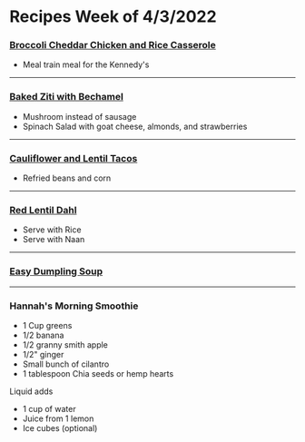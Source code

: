 # Recipes Week of 4/3/2022

### [Broccoli Cheddar Chicken and Rice Casserole](./BroccoliCheddarChickenAndRice.md)

- Meal train meal for the Kennedy's

----

### [Baked Ziti with Bechamel](./BakedZitiWithBechamel.md)

- Mushroom instead of sausage
- Spinach Salad with goat cheese, almonds, and strawberries

---

### [Cauliflower and Lentil Tacos](./RoastedCauliflowerandLentilTacos.md)

- Refried beans and corn

---

### [Red Lentil Dahl](https://www.noracooks.com/red-lentil-dahl/)

- Serve with Rice
- Serve with Naan

---

### [Easy Dumpling Soup](https://themodernproper.com/easy-dumpling-soup)

---

### Hannah's Morning Smoothie

- 1 Cup greens
- 1/2 banana
- 1/2 granny smith apple
- 1/2" ginger
- Small bunch of cilantro
- 1 tablespoon Chia seeds or hemp hearts

Liquid adds
- 1 cup of water
- Juice from 1 lemon
- Ice cubes (optional)
